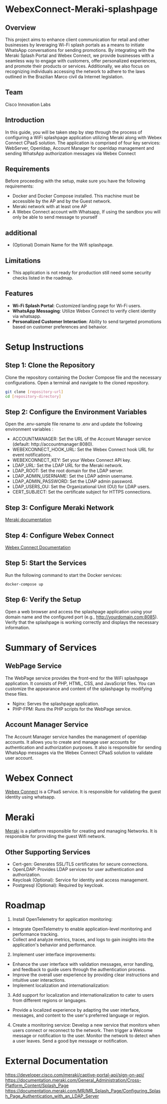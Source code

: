# WebexConnect-Meraki-splashpage

## Overview
This project aims to enhance client communication for retail and other businesses by leveraging Wi-Fi splash portals as a means to initiate WhatsApp conversations for sending promotions. By integrating with the Meraki Splash Portal and Webex Connect, we provide businesses with a seamless way to engage with customers, offer personalized experiences, and promote their products or services. Additionally, we also focus on recognizing individuals accessing the network to adhere to the laws outlined in the Brazilian Marco civil da Internet legislation.

## Team

Cisco Innovation Labs

## Introduction

In this guide, you will be taken step by step through the process of configuring a WiFi splashpage application utilizing Meraki along with Webex Connect CPaaS solution. The application is comprised of four key services: WebServer, Openldap, Account Manager for openldap management and sending WhatsApp authorization messages via Webex Connect

## Requirements

Before proceeding with the setup, make sure you have the following requirements:

- Docker and Docker Compose installed. This machine must be accessible by the AP and by the Guest network.  
- Meraki network with at least one AP
- A Webex Connect account with Whatsapp, If using the sandbox you will only be able to send message to yourself

## additional

- (Optional) Domain Name for the Wifi splashpage.

## Limitations

- This application is not ready for production still need some security checks listed in the roadmap.

## Features
- **Wi-Fi Splash Portal**: Customized landing page for Wi-Fi users.
- **WhatsApp Messaging**: Utilize Webex Connect to verify client identity via whatsapp.
- **Personalized Customer Interaction**: Ability to send targeted promotions based on customer preferences and behavior.

# Setup Instructions

## Step 1: Clone the Repository

Clone the repository containing the Docker Compose file and the necessary configurations.
Open a terminal and navigate to the cloned repository.

```sh
git clone [repository-url]
cd [repository-directory]
```


## Step 2: Configure the Environment Variables

Open the .env-sample file rename to .env and update the following environment variables :

- ACCOUNTMANAGER: Set the URL of the Account Manager service (default: http://accountmanager:8080).
- WEBEXCONNECT_HOOK_URL: Set the Webex Connect hook URL for event notifications.
- WEBEXCONNECT_KEY: Set your Webex Connect API key.
- LDAP_URL: Set the LDAP URL for the Meraki network.
- LDAP_ROOT: Set the root domain for the LDAP server.
- LDAP_ADMIN_USERNAME: Set the LDAP admin username.
- LDAP_ADMIN_PASSWORD: Set the LDAP admin password.
- LDAP_USERS_OU: Set the Organizational Unit (OU) for LDAP users.
- CERT_SUBJECT: Set the certificate subject for HTTPS connections.

## Step 3: Configure Meraki Network

[Meraki documentation](https://developer.cisco.com/meraki/captive-portal-api/sign-on-api/)

## Step 4: Configure Webex Connect

[Webex Connect Documentation](https://help.imiconnect.io/docs/welcome)
## Step 5: Start the Services

Run the following command to start the Docker services:

```
docker-compose up
```

## Step 6: Verify the Setup

Open a web browser and access the splashpage application using your domain name and the configured port (e.g., http://yourdomain.com:8085).
Verify that the splashpage is working correctly and displays the necessary information.

# Summary of Services

## WebPage Service

The WebPage service provides the front-end for the WiFi splashpage application. It consists of PHP, HTML, CSS, and JavaScript files. You can customize the appearance and content of the splashpage by modifying these files.

- Nginx: Serves the splashpage application.
- PHP-FPM: Runs the PHP scripts for the WebPage service.

## Account Manager Service

The Account Manager service handles the management of openldap accounts. It allows you to create and manage user accounts for authentication and authorization purposes. It also is responsible for sending WhatsApp messages via the Webex Connect CPaaS solution to validate user account.

# Webex Connect 

[Webex Connect](https://cpaas.webex.com/) is a CPaaS service. It is responsible for validating the guest identity using whatsapp. 

# Meraki

[Meraki](https://meraki.cisco.com/) is a platform responsible for creating and managing Networks. It is responsible for providing the guest Wifi network.

## Other Supporting Services

- Cert-gen: Generates SSL/TLS certificates for secure connections.
- OpenLDAP: Provides LDAP services for user authentication and authorization.
- Keycloak (Optional): Service for identity and access management.
- Postgresql (Optional): Required by keycloak.

# Roadmap

1. Install OpenTelemetry for application monitoring:

- Integrate OpenTelemetry to enable application-level monitoring and performance tracking.
- Collect and analyze metrics, traces, and logs to gain insights into the application's behavior and performance.
  
2. Implement user interface improvements:

- Enhance the user interface with validation messages, error handling, and feedback to guide users through the authentication process.
- Improve the overall user experience by providing clear instructions and intuitive user interactions.
- Implement localization and internationalization:

3. Add support for localization and internationalization to cater to users from different regions or languages.
- Provide a localized experience by adapting the user interface, messages, and content to the user's preferred language or region.

4. Create a monitoring service:
Develop a new service that monitors when users connect or reconnect to the network. Then trigger a Welcome message or notification to the user.
Monitor the network to detect when a user leaves. Send a good bye message or notification.

# External Documentation

https://developer.cisco.com/meraki/captive-portal-api/sign-on-api/
https://documentation.meraki.com/General_Administration/Cross-Platform_Content/Splash_Page
https://documentation.meraki.com/MR/MR_Splash_Page/Configuring_Splash_Page_Authentication_with_an_LDAP_Server